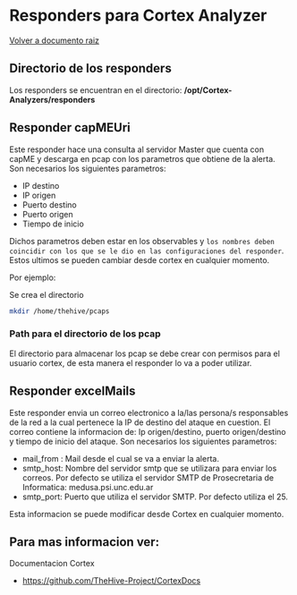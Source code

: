 # Responders para Cortex Analyzer 

[Volver a documento raiz](https://gitlab.unc.edu.ar/csirt/csirt-docs/tree/master#csirt-docs)

## Directorio de los responders
Los responders se encuentran en el directorio:
**/opt/Cortex-Analyzers/responders**

## Responder capMEUri
Este responder hace una consulta al servidor Master que cuenta con capME y descarga en pcap con los parametros que obtiene de la alerta.
Son necesarios los siguientes parametros:

- IP destino
- IP origen
- Puerto destino
- Puerto origen
- Tiempo de inicio

Dichos parametros deben estar en los observables y `los nombres deben coincidir con los que se le dio en las configuraciones del responder`.
Estos ultimos se pueden cambiar desde cortex en cualquier momento.

Por ejemplo:

Se crea el directorio
```bash
mkdir /home/thehive/pcaps
```

### Path para el directorio de los pcap
El directorio para almacenar los pcap se debe crear con permisos para el usuario cortex, de esta manera el responder lo va a poder utilizar. 

## Responder excelMails
Este responder envia un correo electronico a la/las persona/s responsables de la red a la cual pertenece la IP de destino del ataque en cuestion.
El correo contiene la informacion de: Ip origen/destino, puerto origen/destino y tiempo de inicio del ataque.
Son necesarios los siguientes parametros:

- mail_from : Mail desde el cual se va a enviar la alerta.
- smtp_host: Nombre del servidor smtp que se utilizara para enviar los correos. Por defecto se utiliza el servidor SMTP de Prosecretaria de Informatica: medusa.psi.unc.edu.ar
- smtp_port: Puerto que utiliza el servidor SMTP. Por defecto utiliza el 25.

Esta informacion se puede modificar desde Cortex en cualquier momento.


Para mas informacion ver:
-------------------------
Documentacion Cortex 

- https://github.com/TheHive-Project/CortexDocs
